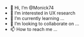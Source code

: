 - 👋 Hi, I’m @Monick74
- 👀 I’m interested in UX research
- 🌱 I’m currently learning ...
- 💞️ I’m looking to collaborate on ...
- 📫 How to reach me ...

<!---
Monick74/Monick74 is a ✨ special ✨ repository because its `README.md` (this file) appears on your GitHub profile.
You can click the Preview link to take a look at your changes.
--->
